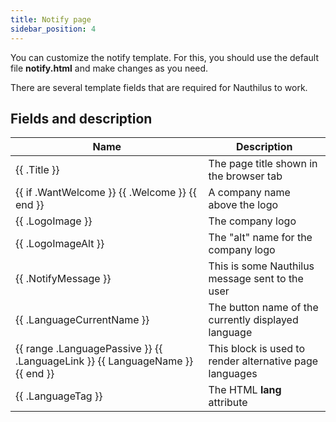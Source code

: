 ```yaml
---
title: Notify page
sidebar_position: 4
---
```

You can customize the notify template. For this, you should use the default file **notify.html** and make changes as you
need.

There are several template fields that are required for Nauthilus to work.

## Fields and description

| Name                                                                          | Description                                                                                                                    |
|-------------------------------------------------------------------------------|--------------------------------------------------------------------------------------------------------------------------------|
| \{\{ .Title \}\}                                                                  | The page title shown in the browser tab                                                                                        |
| \{\{ if .WantWelcome \}\} \{\{ .Welcome \}\} \{\{ end \}\}                                | A company name above the logo                                                                                                  |
| \{\{ .LogoImage \}\}                                                              | The company logo                                                                                                               |
| \{\{ .LogoImageAlt \}\}                                                           | The "alt" name for the company logo                                                                                            |
| \{\{ .NotifyMessage \}\}                                                          | This is some Nauthilus message sent to the user                                                                                 |
| \{\{ .LanguageCurrentName \}\}                                                    | The button name of the currently displayed language                                                                            |
| \{\{ range .LanguagePassive \}\} \{\{ .LanguageLink \}\} \{\{ LanguageName \}\} \{\{ end \}\} | This block is used to render alternative page languages                                                                        | 
| \{\{ .LanguageTag \}\}                                                            | The HTML **lang** attribute                                                                                                    |
